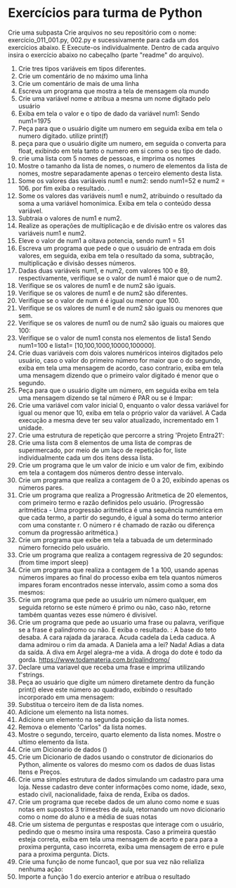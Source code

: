 # Exercícios para turma de Python

Crie uma subpasta
Crie arquivos no seu repositório com o nome: exercício_011_001.py, 002.py e sucessivamente para cada um dos exercícios abaixo. E Execute-os individualmente. Dentro de cada arquivo insira o exercício abaixo no cabeçalho (parte "readme" do arquivo).

1. Crie tres tipos variáveis em tipos diferentes.
2. Crie um comentário de no máximo uma linha
3. Crie um comentário de mais de uma linha
4. Escreva um programa que mostra a tela de mensagem ola mundo
5. Crie uma variável nome e atribua a mesma um nome digitado pelo usuário
6. Exiba em tela o valor e o tipo de dado da variável num1: Sendo num1=1975
7. Peça para que o usuário digite um numero em seguida exiba em tela o numero digitado. utilize print(f)
8. peça para que o usuário digite um numero, em seguida o converta para float, exibindo em tela tanto o numero em si como o seu tipo de dado.
9. crie uma lista com 5 nomes de pessoas, e imprima os nomes
10. Mostre o tamanho da lista de nomes, o numero de elementos da lista de nomes, mostre separadamente apenas o terceiro elemento desta lista.
11. Some os valores das variáveis num1 e num2: sendo num1=52 e num2 = 106. por fim exiba o resultado. .
12. Some os valores das variáveis num1 e num2, atribuindo o resultado da soma a uma variável homonímica. Exiba em tela o conteúdo dessa variável.
13. Subtraia o valores de num1 e num2.
14. Realize as operações de multiplicação e de divisão entre os valores das variáveis num1 e num2.
15. Eleve o valor de num1 a oitava potencia, sendo num1 = 51
16. Escreva um programa que pede o que o usuário de entrada em dois valores, em seguida, exiba em tela o resultado da soma, subtração, multiplicação e divisão desses números.
17. Dadas duas variáveis num1, e num2, com valores 100 e 89, respectivamente, verifique se o valor de num1 é maior que o de num2.
18. Verifique se os valores de num1 e de num2 são iguais.
19. Verifique se os valores de num1 e de num2 são diferentes.
20. Verifique se o valor de num é é igual ou menor que 100.
21. Verifique se os valores de num1 e de num2 são iguais ou menores que sem.
22. Verifique se os valores de num1 ou de num2 são iguais ou maiores que 100:
23. Verifique se o valor de num1 consta nos elementos de lista1 Sendo num1=100 e lista1= [10,100,1000,10000,100000].
24. Crie duas variáveis com dois valores numéricos inteiros digitados pelo usuário, caso o valor do primeiro número for maior que o do segundo, exiba em tela uma mensagem de acordo, caso contrario, exiba em tela uma mensagem dizendo que o primeiro valor digitado é menor que o segundo.
25. Peça para que o usuário digite um número, em seguida exiba em tela uma mensagem dizendo se tal número é PAR ou se é Impar:
26. Crie uma variável com valor inicial 0, enquanto o valor dessa variável for igual ou menor que 10, exiba em tela o próprio valor da variável. A Cada execução a mesma deve ter seu valor atualizado, incrementado em 1 unidade.
27. Crie uma estrutura de repetição que percorre a string 'Projeto Entra21':
28. Crie uma lista com 8 elementos de uma lista de compras de supermercado, por meio de um laço de repetição for, liste individualmente cada um dos itens dessa lista.
29. Crie um programa que le um valor de inicio e um valor de fim, exibindo em tela a contagem dos números dentro desse intervalo.
30. Crie um programa que realiza a contagem de 0 a 20, exibindo apenas os números pares.
31. Crie um programa que realiza a Progressão Aritmetica de 20 elementos, com primeiro termo e razão definidos pelo usuário.  (Progressão aritmética - Uma progressão aritmética é uma sequência numérica em que cada termo, a partir do segundo, é igual à soma do termo anterior com uma constante r. O número r é chamado de razão ou diferença comum da progressão aritmética.)
32. Crie um programa que exibe em tela a tabuada de um determinado número fornecido pelo usuário.
33. Crie um programa que realiza a contagem regressiva de 20 segundos: (from time import sleep)
34. Crie um programa que realiza a contagem de 1 a 100, usando apenas números impares ao final do processo exiba em tela quantos números impares foram encontrados nesse intervalo, assim como a soma dos mesmos:
35. Crie um programa que pede ao usuário um número qualquer, em seguida retorno se este número é primo ou não, caso não, retorne também quantas vezes esse número é divisível. 
36. Crie um programa que pede ao usuario uma frase ou palavra, verifique se a frase é palindromo ou não. E exiba o resultado. : A base do teto desaba. A cara rajada da jararaca. Acuda cadela da Leda caduca. A dama admirou o rim da amada. A Daniela ama a lei? Nada! Adias a data da saída. A diva em Argel alegra-me a vida. A droga do dote é todo da gorda. https://www.todamateria.com.br/palindromo/
37. Declare uma variavel que receba uma frase e imprima utilizando f'strings. 
38. Peça ao usuário que digite um número diretamete dentro da função print() eleve este número ao quadrado, exibindo o resultado incorporado em uma mensagem: 
39. Substitua o terceiro item de da lista nomes. 
40. Adicione um elemento na lista nomes. 
41. Adicione um elemento na segunda posição da lista nomes. 
42. Remova o elemento 'Carlos" da lista nomes. 
43. Mostre o segundo, terceiro, quarto elemento da lista nomes. Mostre o ultimo elemento da lista. 
44. Crie um Dicionario de dados ()
45. Crie um Dicionario de dados usando o construtor de dicionarios do Python, alimente os valores do mesmo com os dados de duas listas Itens e Preços. 
46. Crie uma simples estrutura de dados simulando um cadastro para uma loja. Nesse cadastro deve conter informações como nome, idade, sexo, estado civil, nacionalidade, faixa de renda, Exiba os dados. 
47. Crie um programa que recebe dados de um aluno como nome e suas notas em supostos 3 trimestres de aula, retornando um novo dicionario como o nome do aluno e a média de suas notas
48. Crie um sistema de perguntas e respostas que interage com o usuário, pedindo que o mesmo insira uma resposta. Caso a primeira questão esteja correta, exiba em tela uma mensagem de acerto e para para a proxima pergunta, caso incorreta, exiba uma mensagem de erro e pule para a proxima pergunta. Dicts. 
49. Crie uma função de nome funcao1, que por sua vez não relializa nenhuma ação:
50. Importe a função 1 do exercio anterior e atribua o resultado